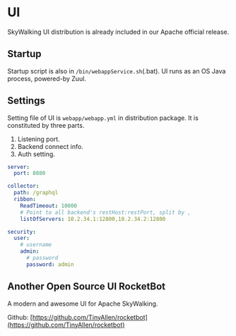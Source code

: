 # UI
SkyWalking UI distribution is already included in our Apache official release. 

## Startup
Startup script is also in `/bin/webappService.sh`(.bat). UI runs as an OS Java process, powered-by Zuul.

## Settings
Setting file of UI is  `webapp/webapp.yml` in distribution package. It is constituted by three parts.

1. Listening port.
1. Backend connect info.
1. Auth setting.

```yaml
server:
  port: 8080

collector:
  path: /graphql
  ribbon:
    ReadTimeout: 10000
    # Point to all backend's restHost:restPort, split by , 
    listOfServers: 10.2.34.1:12800,10.2.34.2:12800

security:
  user:
    # username
    admin:
      # password
      password: admin

```

## Another Open Source UI RocketBot

A modern and awesome UI for Apache SkyWalking. 

Github: [https://github.com/TinyAllen/rocketbot](https://github.com/TinyAllen/rocketbot)
